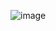![image](https://user-images.githubusercontent.com/36649115/46930038-153da280-cff8-11e8-8aed-0235baead0a6.png)
